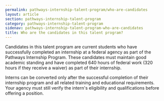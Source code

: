 ```yaml
---
permalink: pathways-internship-talent-program/who-are-candidates
layout: article
section: pathways-internship-talent-program
category: pathways-internship-talent-program
sidenav: pathways-internship-talent-program-who-are-candidates
title: Who are the candidates in this talent program?
---
```


Candidates in this talent program are current students who have successfully completed an internship at a federal agency as part of the Pathways Internship Program. These candidates must maintain good academic standing and have completed 640 hours of federal work (320 hours if they receive a waiver) as part of their internship.

Interns can be converted only after the successful completion of their internship program and all related training and educational requirements. Your agency must still verify the intern's eligibility and qualifications before offering a position.
